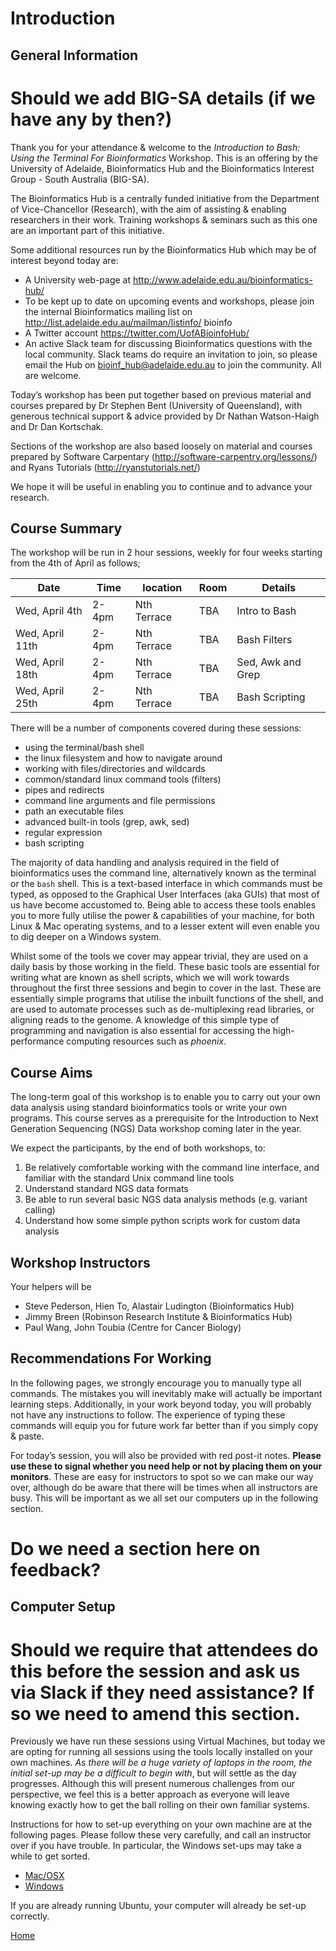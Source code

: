 # Introduction

## General Information
# Should we add BIG-SA details (if we have any by then?)

Thank you for your attendance & welcome to the *Introduction to Bash: Using the Terminal For Bioinformatics* Workshop.
This is an offering by the University of Adelaide, Bioinformatics Hub and the Bioinformatics Interest Group - South Australia (BIG-SA).

The Bioinformatics Hub is a centrally funded initiative from the Department of Vice-Chancellor (Research), with the aim of assisting & enabling researchers in their work.
Training workshops & seminars such as this one are an important part of this initiative.

Some additional resources run by the Bioinformatics Hub which may be of interest beyond today are:

- A University web-page at http://www.adelaide.edu.au/bioinformatics-hub/
- To be kept up to date on upcoming events and workshops, please join the internal Bioinformatics mailing list on http://list.adelaide.edu.au/mailman/listinfo/ bioinfo
- A Twitter account https://twitter.com/UofABioinfoHub/
- An active Slack team for discussing Bioinformatics questions with the local community. Slack teams do require an invitation to join, so please email the Hub on bioinf_hub@adelaide.edu.au to join the community. All are welcome.

Today’s workshop has been put together based on previous material and courses prepared by Dr Stephen Bent (University of Queensland), with generous technical support & advice provided by Dr Nathan Watson-Haigh and Dr Dan Kortschak.

Sections of the workshop are also based loosely on material and courses prepared
by Software Carpentary (http://software-carpentry.org/lessons/) and Ryans Tutorials
(http://ryanstutorials.net/)

We hope it will be useful in enabling you to continue and to advance your research.

## Course Summary

The workshop will be run in 2 hour sessions, weekly for four weeks starting from the 4th of April as follows;

| Date | Time | location | Room | Details |
| ---------- | ---------- | ---------- | ---------- | ---------- |
| Wed, April 4th | 2-4pm | Nth Terrace | TBA | Intro to Bash |
| Wed, April 11th | 2-4pm | Nth Terrace | TBA | Bash Filters |
| Wed, April 18th | 2-4pm | Nth Terrace | TBA | Sed, Awk and Grep |
| Wed, April 25th | 2-4pm | Nth Terrace | TBA | Bash Scripting |

There will be a number of components covered during these sessions:

- using the terminal/bash shell
- the linux filesystem and how to navigate around
- working with files/directories and wildcards
- common/standard linux command tools (filters)
- pipes and redirects
- command line arguments and file permissions
- path an executable files
- advanced built-in tools (grep, awk, sed)
- regular expression
- bash scripting

The majority of data handling and analysis required in the field of bioinformatics uses the command line, alternatively known as the terminal or the `bash` shell.
This is a text-based interface in which commands must be typed, as opposed to the Graphical User Interfaces (aka GUIs) that most of us have become accustomed to.
Being able to access these tools enables you to more fully utilise the power & capabilities of your machine, for both Linux & Mac operating systems, and to a lesser extent will even enable you to dig deeper on a Windows system.

Whilst some of the tools we cover may appear trivial, they are used on a daily basis by those working in the field.
These basic tools are essential for writing what are known as shell scripts, which we will work towards throughout the first three sessions and begin to cover in the last.
These are essentially simple programs that utilise the inbuilt functions of the shell, and are used to automate processes such as de-multiplexing read libraries, or aligning reads to the genome.
A knowledge of this simple type of programming and navigation is also essential for accessing the high-performance computing resources such as *phoenix*.

## Course Aims
The long-term goal of this workshop is to enable you to carry out your own
data analysis using standard bioinformatics tools or write your own programs. This course serves as a prerequisite for the Introduction to Next Generation Sequencing (NGS) Data workshop coming later in the year.

We expect the participants, by the end of both workshops, to:
1. Be relatively comfortable working with the command line interface, and familiar with the standard Unix command line tools
2. Understand standard NGS data formats
3. Be able to run several basic NGS data analysis methods (e.g. variant calling)
4. Understand how some simple python scripts work for custom data analysis

## Workshop Instructors

Your helpers will be

- Steve Pederson, Hien To, Alastair Ludington (Bioinformatics Hub)
- Jimmy Breen (Robinson Research Institute & Bioinformatics Hub)
- Paul Wang, John Toubia (Centre for Cancer Biology)

## Recommendations For Working

In the following pages, we strongly encourage you to manually type all commands.
The mistakes you will inevitably make will actually be important learning steps.
Additionally, in your work beyond today, you will probably not have any instructions to follow.
The experience of typing these commands will equip you for future work far better than if you simply copy & paste.

For today’s session, you will also be provided with red post-it notes.
**Please use these to signal whether you need help or not by placing them on your monitors**.
These are easy for instructors to spot so we can make our way over, although do be aware that there will be times when all instructors are busy.
This will be important as we all set our computers up in the following section.

# Do we need a section here on feedback?

## Computer Setup
# Should we require that attendees do this before the session and ask us via Slack if they need assistance? If so we need to amend this section.

Previously we have run these sessions using Virtual Machines, but today we are opting for running all sessions using the tools locally installed on your own machines.
*As there will be a huge variety of laptops in the room, the initial set-up may be a difficult to begin with*, but will settle as the day progresses.
Although this will present numerous challenges from our perspective, we feel this is a better approach as everyone will leave knowing exactly how to get the ball rolling on their own familiar systems.

Instructions for how to set-up everything on your own machine are at the following pages.
Please follow these very carefully, and call an instructor over if you have trouble.
In particular, the Windows set-ups may take a while to get sorted.

- [Mac/OSX](../install/osxInstall.md)
- [Windows](../install/windowsInstall.md)

If you are already running Ubuntu, your computer will already be set-up correctly.

[Home](https://github.com/BIG-SA/BASH-Intro-2018)
